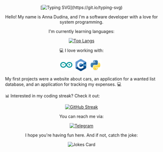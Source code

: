 <div align="center">

  [![Typing SVG](https://readme-typing-svg.herokuapp.com?color=%1919ff&lines=🚀+Welcome+to+My+Code+World!)](https://git.io/typing-svg)
  
</div>

<p align="center">Hello! My name is Anna Dudina, and I'm a software developer with a love for system programming.</p>

<p align="center"> I'm currently learning languages: </p>

<div align="center">
  
  [![Top Langs](https://github-readme-stats.vercel.app/api/top-langs/?username=Annanas555&langs_count=7&theme=tokyonight)](https://github.com/anuraghazra/github-readme-stats)
  
</div>

<p align="center">💻 I love working with:</p>

<div align="center">
  
  <img src="https://github.com/devicons/devicon/blob/master/icons/arduino/arduino-original.svg" title="Arduino" alt="Arduino" width="40" height="40"/>&nbsp;
  <img src="https://github.com/devicons/devicon/blob/master/icons/cplusplus/cplusplus-original.svg" title="C++" alt="C++" width="40" height="40"/>&nbsp;
  <img src="https://github.com/devicons/devicon/blob/master/icons/python/python-original.svg" title="Python" alt="Python" width="40" height="40"/>&nbsp;
  
</div>

<p> My first projects were a website about cars, an application for a wanted list database, and an application for tracking my expenses. 💻 </p>

<p>📊 Interested in my coding streak? Check it out:</p>

<div align="center">
  
  [![GitHub Streak](https://github-readme-streak-stats.herokuapp.com/?user=Annanas555&theme=tokyonight)](https://git.io/streak-stats)
  
</div>

<p align="center"> You can reach me via:</p>

<div align="center">
  
  [![Telegram](https://img.shields.io/badge/-Telegram-0088cc?style=flat&logo=telegram&logoColor=white)](https://t.me/dudina_02)
  
</div>

<p align="center">I hope you're having fun here. And if not, catch the joke:</p>

<div align="center">
  
  ![Jokes Card](https://readme-jokes.vercel.app/api)
  
</div>
